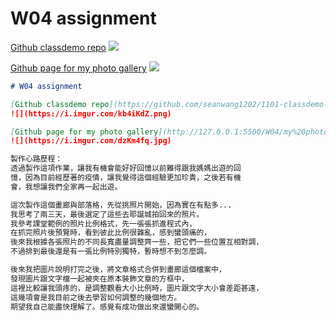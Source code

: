 # W04 assignment

[Github classdemo repo](https://github.com/seanwang1202/1101-classdemo-410410152)
![](https://i.imgur.com/kb4iKdZ.png)

[Github page for my photo gallery](http://127.0.0.1:5500/W04/my%20photo%20gallery.html)
![](https://i.imgur.com/dzKm4fq.jpg)

```markdown
# W04 assignment

[Github classdemo repo](https://github.com/seanwang1202/1101-classdemo-410410152)
![](https://i.imgur.com/kb4iKdZ.png)

[Github page for my photo gallery](http://127.0.0.1:5500/W04/my%20photo%20gallery.html)
![](https://i.imgur.com/dzKm4fq.jpg)

製作心路歷程：
透過製作這項作業，讓我有機會能好好回憶以前難得跟我媽媽出遊的回
憶，因為目前經歷著的疫情，讓我覺得這個經驗更加珍貴，之後若有機
會，我想讓我們全家再一起出遊。

這次製作這個畫廊與部落格，先從挑照片開始，因為實在有點多...
我思考了兩三天，最後選定了這些去耶誕城拍回來的照片。
我參考課堂範例的照片比例格式，先一張張抓進程式內，
在抓完照片後預覽時，看到彼此比例很雜亂，感到蠻頭痛的，
後來我根據各張照片的不同長寬盡量調整齊一些，把它們一些位置互相對調，
不過排到最後還是有一張比例特別獨特，暫時想不到怎麼調。

後來我把圖片說明打完之後，將文章格式合併到畫廊這個檔案中，
發現圖片跟文字檔一起被夾在原本裝飾文章的方框中，
這裡比較讓我頭疼的，是調整觀看大小比例時，圖片跟文字大小會差距甚遠，
這幾項會是我目前之後去學習如何調整的幾個地方。
期望我自己能盡快理解了。感覺有成功做出來還蠻開心的。
```

